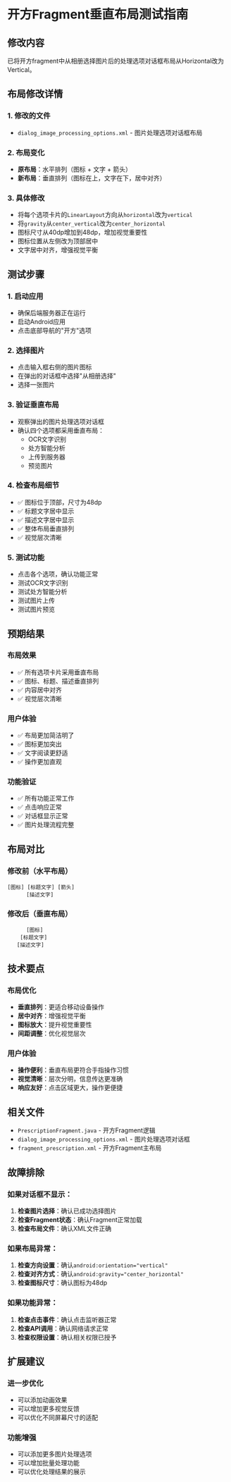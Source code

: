 # 开方Fragment垂直布局测试指南

## 修改内容
已将开方fragment中从相册选择图片后的处理选项对话框布局从Horizontal改为Vertical。

## 布局修改详情

### 1. 修改的文件
- `dialog_image_processing_options.xml` - 图片处理选项对话框布局

### 2. 布局变化
- **原布局**：水平排列（图标 + 文字 + 箭头）
- **新布局**：垂直排列（图标在上，文字在下，居中对齐）

### 3. 具体修改
- 将每个选项卡片的`LinearLayout`方向从`horizontal`改为`vertical`
- 将`gravity`从`center_vertical`改为`center_horizontal`
- 图标尺寸从40dp增加到48dp，增加视觉重要性
- 图标位置从左侧改为顶部居中
- 文字居中对齐，增强视觉平衡

## 测试步骤

### 1. 启动应用
- 确保后端服务器正在运行
- 启动Android应用
- 点击底部导航的"开方"选项

### 2. 选择图片
- 点击输入框右侧的图片图标
- 在弹出的对话框中选择"从相册选择"
- 选择一张图片

### 3. 验证垂直布局
- 观察弹出的图片处理选项对话框
- 确认四个选项都采用垂直布局：
  - OCR文字识别
  - 处方智能分析
  - 上传到服务器
  - 预览图片

### 4. 检查布局细节
- ✅ 图标位于顶部，尺寸为48dp
- ✅ 标题文字居中显示
- ✅ 描述文字居中显示
- ✅ 整体布局垂直排列
- ✅ 视觉层次清晰

### 5. 测试功能
- 点击各个选项，确认功能正常
- 测试OCR文字识别
- 测试处方智能分析
- 测试图片上传
- 测试图片预览

## 预期结果

### 布局效果
- ✅ 所有选项卡片采用垂直布局
- ✅ 图标、标题、描述垂直排列
- ✅ 内容居中对齐
- ✅ 视觉层次清晰

### 用户体验
- ✅ 布局更加简洁明了
- ✅ 图标更加突出
- ✅ 文字阅读更舒适
- ✅ 操作更加直观

### 功能验证
- ✅ 所有功能正常工作
- ✅ 点击响应正常
- ✅ 对话框显示正常
- ✅ 图片处理流程完整

## 布局对比

### 修改前（水平布局）
```
[图标] [标题文字] [箭头]
      [描述文字]
```

### 修改后（垂直布局）
```
      [图标]
    [标题文字]
   [描述文字]
```

## 技术要点

### 布局优化
- **垂直排列**：更适合移动设备操作
- **居中对齐**：增强视觉平衡
- **图标放大**：提升视觉重要性
- **间距调整**：优化视觉层次

### 用户体验
- **操作便利**：垂直布局更符合手指操作习惯
- **视觉清晰**：层次分明，信息传达更准确
- **响应友好**：点击区域更大，操作更便捷

## 相关文件
- `PrescriptionFragment.java` - 开方Fragment逻辑
- `dialog_image_processing_options.xml` - 图片处理选项对话框
- `fragment_prescription.xml` - 开方Fragment主布局

## 故障排除

### 如果对话框不显示：
1. **检查图片选择**：确认已成功选择图片
2. **检查Fragment状态**：确认Fragment正常加载
3. **检查布局文件**：确认XML文件正确

### 如果布局异常：
1. **检查方向设置**：确认`android:orientation="vertical"`
2. **检查对齐方式**：确认`android:gravity="center_horizontal"`
3. **检查图标尺寸**：确认图标为48dp

### 如果功能异常：
1. **检查点击事件**：确认点击监听器正常
2. **检查API调用**：确认网络请求正常
3. **检查权限设置**：确认相关权限已授予

## 扩展建议

### 进一步优化
- 可以添加动画效果
- 可以增加更多视觉反馈
- 可以优化不同屏幕尺寸的适配

### 功能增强
- 可以添加更多图片处理选项
- 可以增加批量处理功能
- 可以优化处理结果的展示
